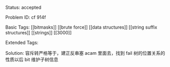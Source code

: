 Status: accepted

Problem ID: cf 914f

Basic Tags: [[bitmasks]] [[brute force]] [[data structures]] [[string suffix structures]] [[strings]] [[3000]]

Extended Tags: 

Solution:
	容斥转严格等于，建正反串塞 acam 里面去，找到 fail 树的位置关系的性质以后 bit 维护子树信息 
